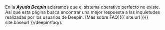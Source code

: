 <!--Aviso para reconocer como un post de FAQ (preguntas más frecuentes)-->
En la ***Ayuda Deepin*** aclaramos que el sistema operativo perfecto no existe. Así que esta página busca encontrar una mejor respuesta a las inquietudes realizadas por los usuarios de Deepin. [Más sobre FAQ]({{ site.url }}{{ site.baseurl }}/deepin/faq/).
